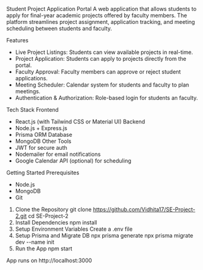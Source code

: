  Student Project Application Portal
A web application that allows students to apply for final-year academic projects offered by faculty members. The platform streamlines project assignment, application tracking, and meeting scheduling between students and faculty.

 Features
*  Live Project Listings: Students can view available projects in real-time.
*  Project Application: Students can apply to projects directly from the portal.
*  Faculty Approval: Faculty members can approve or reject student applications.
*  Meeting Scheduler: Calendar system for students and faculty to plan meetings.
*  Authentication & Authorization: Role-based login for students an faculty.

 Tech Stack
Frontend
* React.js (with Tailwind CSS or Material UI)
Backend
* Node.js + Express.js
* Prisma ORM
Database
* MongoDB
Other Tools
* JWT for secure auth
* Nodemailer for email notifications
* Google Calendar API (optional) for scheduling

 Getting Started
Prerequisites
* Node.js
* MongoDB
* Git
1. Clone the Repository
git clone https://github.com/Vidhita17/SE-Project-2.git
cd SE-Project-2
2. Install Dependencies
npm install
3. Setup Environment Variables
Create a .env file
4. Setup Prisma and Migrate DB
npx prisma generate
npx prisma migrate dev --name init
5. Run the App
npm start

App runs on http://localhost:3000 


